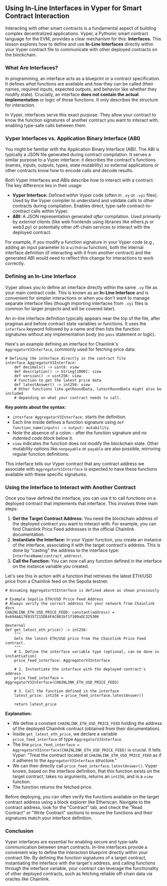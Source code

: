 ## Using In-Line Interfaces in Vyper for Smart Contract Interaction

Interacting with other smart contracts is a fundamental aspect of building complex decentralized applications. Vyper, a Pythonic smart contract language for the EVM, provides a clear mechanism for this: **Interfaces**. This lesson explores how to define and use **In-Line Interfaces** directly within your Vyper contract file to communicate with other deployed contracts on the blockchain.

### What Are Interfaces?

In programming, an interface acts as a blueprint or a contract specification. It defines *what* functions are available and *how* they can be called (their names, required inputs, expected outputs, and behavior like whether they modify state). Crucially, an interface **does not contain the actual implementation** or logic of those functions. It only describes the structure for interaction.

In Vyper, interfaces serve this exact purpose. They allow your contract to know the function signatures of another contract you want to interact with, enabling type-safe calls between them.

### Vyper Interfaces vs. Application Binary Interface (ABI)

You might be familiar with the Application Binary Interface (ABI). The ABI is typically a JSON file generated during contract compilation. It serves a similar purpose to a Vyper interface: it describes the contract's functions (names, inputs, outputs, types, state mutability) so external applications or other contracts know how to encode calls and decode results.

Both Vyper Interfaces and ABIs describe *how* to interact with a contract. The key difference lies in their usage:

*   **Vyper Interface:** Defined *within* Vyper code (often in `.vy` or `.vyi` files). Used by the Vyper compiler to understand and validate calls to other contracts during compilation. Enables direct, type-safe contract-to-contract calls within Vyper.
*   **ABI:** A JSON representation generated *after* compilation. Used primarily by *external* clients (like web frontends using libraries like ethers.js or web3.py) or potentially other off-chain services to interact with the deployed contract.

For example, if you modify a function signature in your Vyper code (e.g., adding an input parameter to a `withdraw` function), both the internal interface definition (if interacting with it from another contract) and the generated ABI would need to reflect this change for interactions to work correctly.

### Defining an In-Line Interface

Vyper allows you to define an interface directly within the same `.vy` file as your main contract code. This is known as an **In-Line Interface** and is convenient for simpler interactions or when you don't want to manage separate interface files (though importing interfaces from `.vyi` files is common for larger projects and will be covered later).

An in-line interface definition typically appears near the top of the file, after pragmas and before contract state variables or functions. It uses the `interface` keyword followed by a name and then lists the function signatures without any implementation body (no `pass` statement or logic).

Here's an example defining an interface for Chainlink's `AggregatorV3Interface`, commonly used for fetching price data:

```vyper
# Defining the interface directly in the contract file
interface AggregatorV3Interface:
    def decimals() -> uint8: view
    def description() -> String[1000]: view
    def version() -> uint256: view
    # Function to get the latest price data
    def latestAnswer() -> int256: view
    # Other functions like getRoundData, latestRoundData might also be included
    # depending on what your contract needs to call.
```

**Key points about the syntax:**

*   `interface AggregatorV3Interface:` starts the definition.
*   Each line inside defines a function signature using `def function_name(inputs) -> output: mutability`.
*   Note the absence of a colon `:` after the function signature and *no indented code block* below it.
*   `view` indicates the function does not modify the blockchain state. Other mutability options like `nonpayable` or `payable` are also possible, mirroring regular function definitions.

This interface tells our Vyper contract that any contract address we associate with `AggregatorV3Interface` is expected to have these functions available with these specific signatures.

### Using the Interface to Interact with Another Contract

Once you have defined the interface, you can use it to call functions on a deployed contract that implements that interface. This involves three main steps:

1.  **Get the Target Contract Address:** You need the blockchain address of the deployed contract you want to interact with. For example, you can find Chainlink Price Feed addresses in the official Chainlink documentation.
2.  **Instantiate the Interface:** In your Vyper function, you create an instance of the interface, associating it with the target contract's address. This is done by "casting" the address to the interface type: `InterfaceName(contract_address)`.
3.  **Call the Function:** You can now call any function defined in the interface on the instance variable you created.

Let's see this in action with a function that retrieves the latest ETH/USD price from a Chainlink feed on the Sepolia testnet:

```vyper
# Assuming AggregatorV3Interface is defined above as shown previously

# Example Sepolia ETH/USD Price Feed Address
# Always verify the correct address for your network from Chainlink docs
CHAINLINK_ETH_USD_PRICE_FEED: constant(address) = 0x694AA1769357215DE4FAC081bf1f309aDC325306

@external
def get_latest_eth_price() -> int256:
    """
    Gets the latest ETH/USD price from the Chainlink Price Feed contract.
    """
    # 1. Define the interface variable type (optional, can be done in instantiation)
    price_feed_interface: AggregatorV3Interface

    # 2. Instantiate the interface with the deployed contract's address
    price_feed_interface = AggregatorV3Interface(CHAINLINK_ETH_USD_PRICE_FEED)

    # 3. Call the function defined in the interface
    latest_price: int256 = price_feed_interface.latestAnswer()

    return latest_price

```

**Explanation:**

*   We define a constant `CHAINLINK_ETH_USD_PRICE_FEED` holding the address of the deployed Chainlink contract (obtained from their documentation).
*   Inside `get_latest_eth_price`, we declare a variable `price_feed_interface` of type `AggregatorV3Interface`.
*   The line `price_feed_interface = AggregatorV3Interface(CHAINLINK_ETH_USD_PRICE_FEED)` is crucial. It tells Vyper: "Treat the contract located at `CHAINLINK_ETH_USD_PRICE_FEED` as if it adheres to the `AggregatorV3Interface` structure."
*   We can then directly call `price_feed_interface.latestAnswer()`. Vyper knows, based on the interface definition, that this function exists on the target contract, takes no arguments, returns an `int256`, and is a `view` function.
*   The function returns the fetched price.

Before deploying, you can often verify the functions available on the target contract address using a block explorer like Etherscan. Navigate to the contract address, look for the "Contract" tab, and check the "Read Contract" or "Write Contract" sections to ensure the functions and their signatures match your interface definition.

### Conclusion

Vyper interfaces are essential for enabling secure and type-safe communication between smart contracts. In-line interfaces provide a convenient way to define the interaction blueprint directly within your contract file. By defining the function signatures of a target contract, instantiating the interface with the target's address, and calling functions through the interface variable, your contract can leverage the functionality of other deployed contracts, such as fetching reliable off-chain data via oracles like Chainlink.